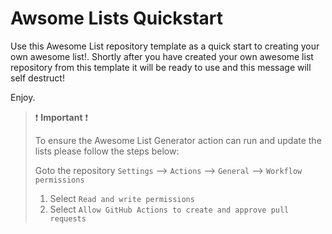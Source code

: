 # Awsome Lists Quickstart 

Use this Awesome List repository template as a quick start to creating your own awesome list!. Shortly after you have created your own awesome list repository from this template it will be ready to use and this message will self destruct! 

Enjoy. 

> :exclamation: **Important** :exclamation:
> 
> To ensure the Awesome List Generator action can run and update the lists please follow the steps below:
> 
> Goto the repository `Settings` --> `Actions` --> `General` --> `Workflow permissions` 
>   1. Select `Read and write permissions`
>   1. Select `Allow GitHub Actions to create and approve pull requests`